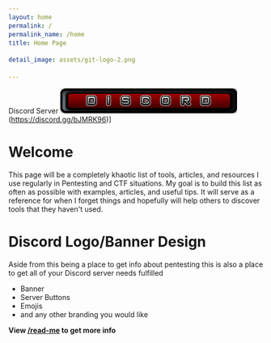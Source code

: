 ```yaml
---
layout: home
permalink: /
permalink_name: /home
title: Home Page

detail_image: assets/git-logo-2.png

---
```

Discord Server
![Discord Invite](assets/Discord-Bnt-3.png)(https://discord.gg/bJMRK96)]

# Welcome

This page will be a completely khaotic list of tools, articles, and resources I use regularly in Pentesting and CTF situations. My goal is to build this list as often as possible with examples, articles, and useful tips. It will serve as a reference for when I forget things and hopefully will help others to discover tools that they haven't used.


# Discord Logo/Banner Design

Aside from this being a place to get info about pentesting this is also a place to get all of your Discord server needs fulfilled 

* Banner
* Server Buttons
* Emojis
* and any other branding you would like

**View [/read-me](read-me) to get more info**